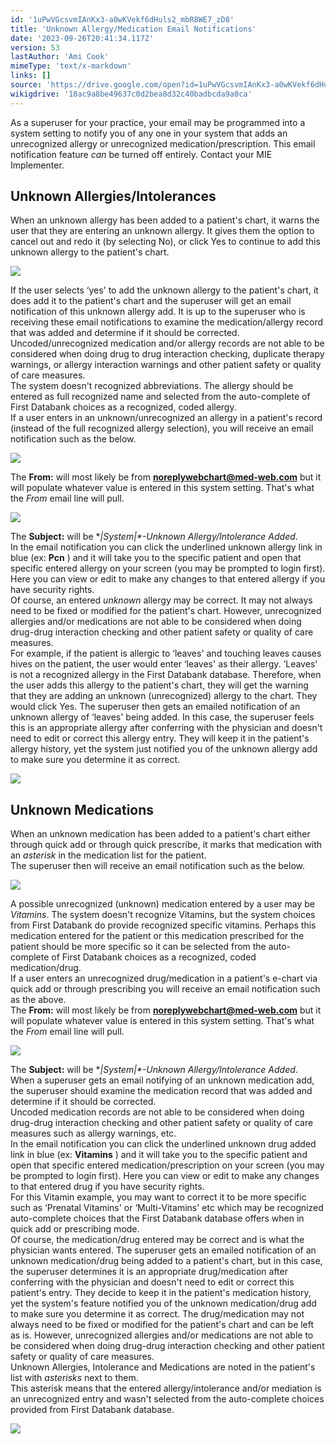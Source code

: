 ```yaml
---
id: '1uPwVGcsvmIAnKx3-a0wKVekf6dHuls2_mbR8WE7_zD8'
title: 'Unknown Allergy/Medication Email Notifications'
date: '2023-09-26T20:41:34.117Z'
version: 53
lastAuthor: 'Ami Cook'
mimeType: 'text/x-markdown'
links: []
source: 'https://drive.google.com/open?id=1uPwVGcsvmIAnKx3-a0wKVekf6dHuls2_mbR8WE7_zD8'
wikigdrive: '18ac9a8be49637c0d2bea8d32c40badbcda9a0ca'
---
```

As a superuser for your practice, your email may be programmed into a system setting to notify you of any one in your system that adds an unrecognized allergy or unrecognized medication/prescription. This email notification feature *can* be turned off entirely. Contact your MIE Implementer.

## Unknown Allergies/Intolerances

When an unknown allergy has been added to a patient's chart, it warns the user that they are entering an unknown allergy. It gives them the option to cancel out and redo it (by selecting No), or click Yes to continue to add this unknown allergy to the patient's chart.

![](../unknown-allergy-medication-email-notifications.assets/8258d4dd56747eb10ef71480593b2084.png)

If the user selects ‘yes' to add the unknown allergy to the patient's chart, it does add it to the patient's chart and the superuser will get an email notification of this unknown allergy add. It is up to the superuser who is receiving these email notifications to examine the medication/allergy record that was added and determine if it should be corrected.  
Uncoded/unrecognized medication and/or allergy records are not able to be considered when doing drug to drug interaction checking, duplicate therapy warnings, or allergy interaction warnings and other patient safety or quality of care measures.  
The system doesn't recognized abbreviations. The allergy should be entered as full recognized name and selected from the auto-complete of First Databank choices as a recognized, coded allergy.  
If a user enters in an unknown/unrecognized an allergy in a patient's record (instead of the full recognized allergy selection), you will receive an email notification such as the below.

![](../unknown-allergy-medication-email-notifications.assets/fd81f53ef3b51f610f21dbf6d29e8d9c.png)

The **From:** will most likely be from **noreplywebchart@med-web.com** but it will populate whatever value is entered in this system setting. That's what the *From* email line will pull.

![](../unknown-allergy-medication-email-notifications.assets/36d67e39bbb998ace47034f9cbd1de56.png)

The **Subject:** will be **|System|*-*Unknown Allergy/Intolerance Added**.  
In the email notification you can click the underlined unknown allergy link in blue (ex: **Pcn** ) and it will take you to the specific patient and open that specific entered allergy on your screen (you may be prompted to login first). Here you can view or edit to make any changes to that entered allergy if you have security rights.  
Of course, an entered *unknown* allergy may be correct. It may not always need to be fixed or modified for the patient's chart. However, unrecognized allergies and/or medications are not able to be considered when doing drug-drug interaction checking and other patient safety or quality of care measures.  
For example, if the patient is allergic to ‘leaves' and touching leaves causes hives on the patient, the user would enter ‘leaves' as their allergy. ‘Leaves' is not a recognized allergy in the First Databank database. Therefore, when the user adds this allergy to the patient's chart, they will get the warning that they are adding an unknown (unrecognized) allergy to the chart. They would click Yes. The superuser then gets an emailed notification of an unknown allergy of ‘leaves' being added. In this case, the superuser feels this is an appropriate allergy after conferring with the physician and doesn't need to edit or correct this allergy entry. They will keep it in the patient's allergy history, yet the system just notified you of the unknown allergy add to make sure you determine it as correct.

![](../unknown-allergy-medication-email-notifications.assets/778b576a836e08876898e70edcb88876.png)


## Unknown Medications

When an unknown medication has been added to a patient's chart either through quick add or through quick prescribe, it marks that medication with an *asterisk* in the medication list for the patient.  
The superuser then will receive an email notification such as the below.

![](../unknown-allergy-medication-email-notifications.assets/18a543d0fceae06fa2a3471524aeed24.png)

A possible unrecognized (unknown) medication entered by a user may be *Vitamins*. The system doesn't recognize Vitamins, but the system choices from First Databank do provide recognized specific vitamins. Perhaps this medication entered for the patient or this medication prescribed for the patient should be more specific so it can be selected from the auto-complete of First Databank choices as a recognized, coded medication/drug.  
If a user enters an unrecognized drug/medication in a patient's e-chart via quick add or through prescribing you will receive an email notification such as the above.  
The **From:** will most likely be from **noreplywebchart@med-web.com** but it will populate whatever value is entered in this system setting. That's what the *From* email line will pull.

![](../unknown-allergy-medication-email-notifications.assets/36d67e39bbb998ace47034f9cbd1de56.png)

The **Subject:** will be **|System|*-*Unknown Allergy/Intolerance Added**.  
When a superuser gets an email notifying of an unknown medication add, the superuser should examine the medication record that was added and determine if it should be corrected.  
Uncoded medication records are not able to be considered when doing drug-drug interaction checking and other patient safety or quality of care measures such as allergy warnings, etc.  
In the email notification you can click the underlined unknown drug added link in blue (ex: **Vitamins** ) and it will take you to the specific patient and open that specific entered medication/prescription on your screen (you may be prompted to login first). Here you can view or edit to make any changes to that entered drug if you have security rights.  
For this Vitamin example, you may want to correct it to be more specific such as ‘Prenatal Vitamins' or ‘Multi-Vitamins' etc which may be recognized auto-complete choices that the First Databank database offers when in quick add or prescribing mode.  
Of course, the medication/drug entered may be correct and is what the physician wants entered. The superuser gets an emailed notification of an unknown medication/drug being added to a patient's chart, but in this case, the superuser determines it is an appropriate drug/medication after conferring with the physician and doesn't need to edit or correct this patient's entry. They decide to keep it in the patient's medication history, yet the system's feature notified you of the unknown medication/drug add to make sure you determine it as correct. The drug/medication may not always need to be fixed or modified for the patient's chart and can be left as is. However, unrecognized allergies and/or medications are not able to be considered when doing drug-drug interaction checking and other patient safety or quality of care measures.  
Unknown Allergies, Intolerance and Medications are noted in the patient's list with *asterisks* next to them.  
This asterisk means that the entered allergy/intolerance and/or mediation is an unrecognized entry and wasn't selected from the auto-complete choices provided from First Databank database.

![](../unknown-allergy-medication-email-notifications.assets/368826c672e37683d20e40e12855a748.png)

